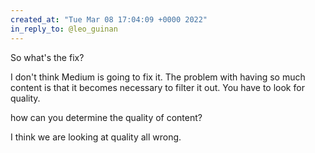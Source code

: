 ```yaml
---
created_at: "Tue Mar 08 17:04:09 +0000 2022"
in_reply_to: @leo_guinan
---
```


So what's the fix?

I don't think Medium is going to fix it. The problem with having so much content is that it becomes necessary to filter it out. You have to look for quality. 

how can you determine the quality of content?

I think we are looking at quality all wrong.